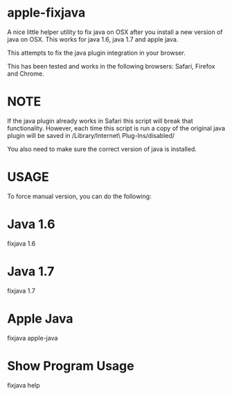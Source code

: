 apple-fixjava
=============

A nice little helper utility to fix java on OSX after you install a new version of java on OSX.  This works for java 1.6, java 1.7 and apple java.

This attempts to fix the java plugin integration in your browser.  

This has been tested and works in the following browsers: Safari, Firefox and Chrome.

NOTE
====
If the java plugin already works in Safari this script will break that functionality. However, each time this script is run a copy of the original java plugin will be saved in /Library/Internet\ Plug-Ins/disabled/

You also need to make sure the correct version of java is installed.

USAGE
=====
To force manual version, you can do the following:

Java 1.6
========
fixjava 1.6

Java 1.7
========
fixjava 1.7

Apple Java
==========
fixjava apple-java

Show Program Usage
==================
fixjava help
